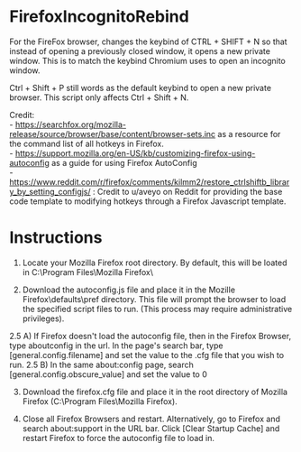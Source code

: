 # FirefoxIncognitoRebind
For the FireFox browser, changes the keybind of CTRL + SHIFT + N so that instead of opening a previously closed window, it opens a new private window.  This is to match the keybind Chromium uses to open an incognito window.

Ctrl + Shift + P still words as the default keybind to open a new private browser.  This script only affects Ctrl + Shift + N.

Credit:  <br/>
         - https://searchfox.org/mozilla-release/source/browser/base/content/browser-sets.inc as a resource for the command list of all hotkeys in Firefox.
        <br/>
         - https://support.mozilla.org/en-US/kb/customizing-firefox-using-autoconfig as a guide for using Firefox AutoConfig
         <br/>
         - https://www.reddit.com/r/firefox/comments/kilmm2/restore_ctrlshiftb_library_by_setting_configjs/ :  Credit to u/aveyo on Reddit for providing the base code template to modifying hotkeys through a Firefox Javascript template.

# Instructions

1) Locate your Mozilla Firefox root directory.  By default, this will be loated in C:\Program Files\Mozilla Firefox\

2) Download the autoconfig.js file and place it in the Mozille Firefox\defaults\pref directory.  This file will prompt the browser to load the specified script files to run.  (This process may require administrative privileges).

2.5 A)  If Firefox doesn't load the autoconfig file, then in the Firefox Browser, type aboutconfig in the url.  In the page's search bar, type [general.config.filename] and set the value to the .cfg file that you wish to run.
2.5 B)  In the same about:config page, search [general.config.obscure_value] and set the value to 0

3) Download the firefox.cfg file and place it in the root directory of Mozilla Firefox (C:\Program Files\Mozilla Firefox\).

4) Close all Firefox Browsers and restart.  Alternatively, go to Firefox and search about:support in the URL bar.  Click [Clear Startup Cache] and restart Firefox to force the autoconfig file to load in.
